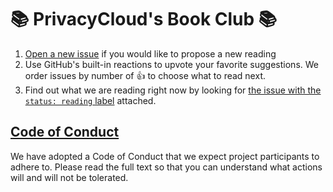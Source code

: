 # 📚 PrivacyCloud's Book Club 📚

1.  [Open a new issue](https://github.com/privacycloud/book-club/issues/new) if you would like to propose a new reading
1.  Use GitHub's built-in reactions to upvote your favorite suggestions. We order issues by number of 👍 to choose what to read next.
1.  Find out what we are reading right now by looking for [the issue with the `status: reading` label](https://github.com/privacycloud/book-club/labels/status%3A%20reading%20%F0%9F%A4%93) attached.

## [Code of Conduct](https://github.com/privacycloud/book-club/blob/master/CODE_OF_CONDUCT.md)

We have adopted a Code of Conduct that we expect project participants to adhere to. Please read the full text so that you can understand what actions will and will not be tolerated.
